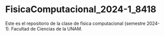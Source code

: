 # FisicaComputacional_2024-1_8418
Este es el repositorio de la clase de física computacional (semestre 2024-1).  Facultad de Ciencias de la UNAM.
